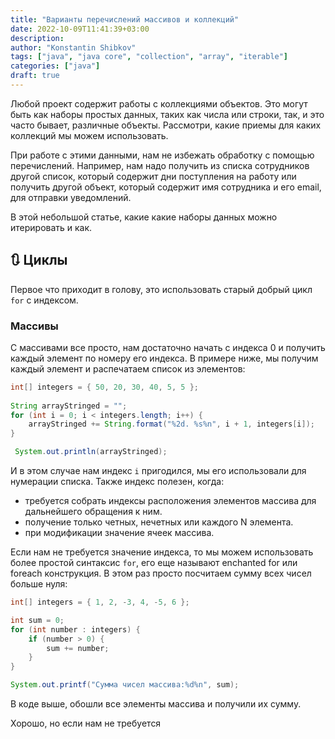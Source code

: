 ```yaml
---
title: "Варианты перечислений массивов и коллекций"
date: 2022-10-09T11:41:39+03:00
description: 
author: "Konstantin Shibkov"
tags: ["java", "java core", "collection", "array", "iterable"]
categories: ["java"]
draft: true
---
```


Любой проект содержит работы с коллекциями объектов. Это
могут быть как наборы простых данных, таких как числа или строки,
так, и это часто бывает, различные объекты. Рассмотри, какие приемы
для каких коллекций мы можем использовать.

При работе с этими данными, нам не избежать обработку с помощью перечислений.
Например, нам надо получить из списка сотрудников другой список, который содержит
дни  поступления на работу или получить другой объект, который содержит имя сотрудника
и его email, для отправки уведомлений.

В этой небольшой статье, какие какие наборы данных можно итерировать и как.

## 🔃 Циклы

Первое что приходит в голову, это использовать старый добрый цикл `for` с индексом.

### Массивы

С массивами все просто, нам достаточно начать с индекса 0 и получить каждый элемент
по номеру его индекса. В примере ниже, мы получим каждый элемент и распечатаем список
из элементов:

```java
int[] integers = { 50, 20, 30, 40, 5, 5 };
 
String arrayStringed = "";
for (int i = 0; i < integers.length; i++) {
    arrayStringed += String.format("%2d. %s%n", i + 1, integers[i]);
}

 System.out.println(arrayStringed);
```

И в этом случае нам индекс `i`  пригодился, мы его использовали для нумерации списка.
Также индекс полезен, когда:

- требуется собрать индексы расположения элементов массива для дальнейшего обращения к ним.
- получение только четных, нечетных или каждого N элемента.
- при модификации значение ячеек массива.

Если нам не требуется значение индекса, то мы можем использовать более простой синтаксис
`for`, его еще называют enchanted for или foreach конструкция. В этом раз просто
посчитаем сумму всех чисел больше нуля:

```java
int[] integers = { 1, 2, -3, 4, -5, 6 };

int sum = 0;
for (int number : integers) {
    if (number > 0) {
        sum += number;
    }
}

System.out.printf("Сумма чисел массива:%d%n", sum);
```

В коде выше, обошли все элементы массива и получили их сумму.

Хорошо, но если нам не требуется 